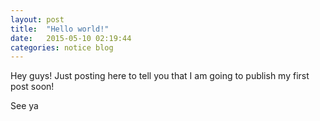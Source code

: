 ```yaml
---
layout: post
title:  "Hello world!"
date:   2015-05-10 02:19:44
categories: notice blog
---
```

Hey guys!
Just posting here to tell you that I am going to publish my first post soon!

See ya
